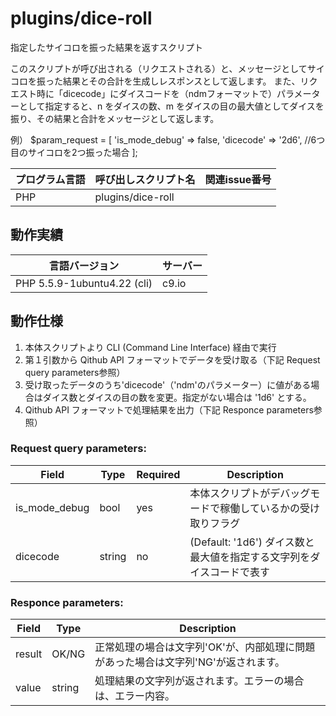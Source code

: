 # plugins/dice-roll

指定したサイコロを振った結果を返すスクリプト

このスクリプトが呼び出される（リクエストされる）と、メッセージとしてサイコロを振った結果とその合計を生成しレスポンスとして返します。
また、リクエスト時に「dicecode」にダイスコードを（ndmフォーマットで）パラメーターとして指定すると、n をダイスの数、m をダイスの目の最大値としてダイスを振り、その結果と合計をメッセージとして返します。

例）
    $param_request = [
        'is_mode_debug' => false,
        'dicecode' => '2d6', //6つ目のサイコロを2つ振った場合
    ];

| プログラム言語 | 呼び出しスクリプト名 | 関連issue番号 |
| --- | --- | :---: |
| PHP | plugins/dice-roll | |

## 動作実績

| 言語バージョン | サーバー |
| --- | --- |
| PHP 5.5.9-1ubuntu4.22 (cli) | c9.io |

## 動作仕様

1. 本体スクリプトより CLI (Command Line Interface) 経由で実行
2. 第１引数から Qithub API フォーマットでデータを受け取る（下記 Request query parameters参照）
3. 受け取ったデータのうち'dicecode'（'ndm'のパラメーター）に値がある場合はダイス数とダイスの目の数を変更。指定がない場合は '1d6' とする。
4. Qithub API フォーマットで処理結果を出力（下記 Responce parameters参照）

### Request query parameters:

| Field         | Type   | Required | Description |
| ------------- | ------ | --- | ----------- |
| is_mode_debug | bool   | yes | 本体スクリプトがデバッグモードで稼働しているかの受け取りフラグ |
| dicecode      | string | no  | (Default: '1d6') ダイス数と最大値を指定する文字列をダイスコードで表す |

### Responce parameters:

| Field  | Type   | Description |
| -------| ------ | ----------- |
| result | OK/NG  | 正常処理の場合は文字列'OK'が、内部処理に問題があった場合は文字列'NG'が返されます。 |
| value  | string | 処理結果の文字列が返されます。エラーの場合は、エラー内容。 |
